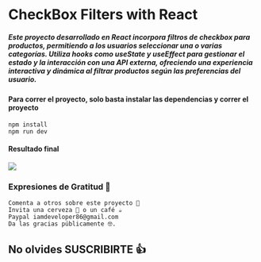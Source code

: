 # CheckBox Filters with React

##### Este proyecto desarrollado en React incorpora filtros de checkbox para productos, permitiendo a los usuarios seleccionar una o varias categorías. Utiliza hooks como useState y useEffect para gestionar el estado y la interacción con una API externa, ofreciendo una experiencia interactiva y dinámica al filtrar productos según las preferencias del usuario.

#### Para correr el proyecto, solo basta instalar las dependencias y correr el proyecto

    npm install
    npm run dev

#### Resultado final

![](https://raw.githubusercontent.com/urian121/imagenes-proyectos-github/master/checkbox-filters-with-reactjs-loading-request.gif)

### Expresiones de Gratitud 🎁

    Comenta a otros sobre este proyecto 📢
    Invita una cerveza 🍺 o un café ☕
    Paypal iamdeveloper86@gmail.com
    Da las gracias públicamente 🤓.

## No olvides SUSCRIBIRTE 👍
